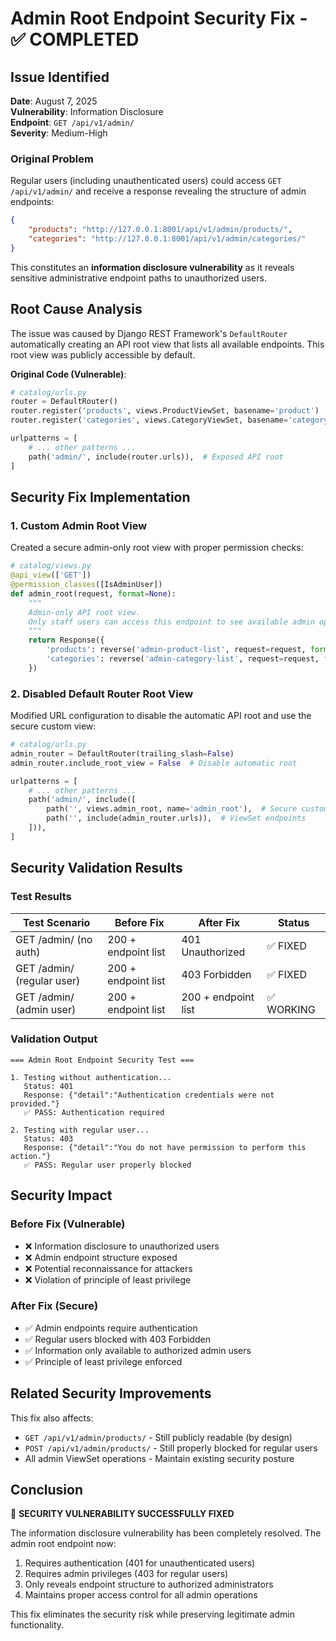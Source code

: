 # Admin Root Endpoint Security Fix - ✅ COMPLETED

## Issue Identified
**Date**: August 7, 2025  
**Vulnerability**: Information Disclosure  
**Endpoint**: `GET /api/v1/admin/`  
**Severity**: Medium-High  

### Original Problem
Regular users (including unauthenticated users) could access `GET /api/v1/admin/` and receive a response revealing the structure of admin endpoints:

```json
{
    "products": "http://127.0.0.1:8001/api/v1/admin/products/",
    "categories": "http://127.0.0.1:8001/api/v1/admin/categories/"
}
```

This constitutes an **information disclosure vulnerability** as it reveals sensitive administrative endpoint paths to unauthorized users.

## Root Cause Analysis
The issue was caused by Django REST Framework's `DefaultRouter` automatically creating an API root view that lists all available endpoints. This root view was publicly accessible by default.

**Original Code (Vulnerable)**:
```python
# catalog/urls.py
router = DefaultRouter()
router.register('products', views.ProductViewSet, basename='product')
router.register('categories', views.CategoryViewSet, basename='category')

urlpatterns = [
    # ... other patterns ...
    path('admin/', include(router.urls)),  # Exposed API root
]
```

## Security Fix Implementation

### 1. Custom Admin Root View
Created a secure admin-only root view with proper permission checks:

```python
# catalog/views.py
@api_view(['GET'])
@permission_classes([IsAdminUser])
def admin_root(request, format=None):
    """
    Admin-only API root view.
    Only staff users can access this endpoint to see available admin operations.
    """
    return Response({
        'products': reverse('admin-product-list', request=request, format=format),
        'categories': reverse('admin-category-list', request=request, format=format),
    })
```

### 2. Disabled Default Router Root View
Modified URL configuration to disable the automatic API root and use the secure custom view:

```python
# catalog/urls.py
admin_router = DefaultRouter(trailing_slash=False)
admin_router.include_root_view = False  # Disable automatic root

urlpatterns = [
    # ... other patterns ...
    path('admin/', include([
        path('', views.admin_root, name='admin_root'),  # Secure custom root
        path('', include(admin_router.urls)),  # ViewSet endpoints
    ])),
]
```

## Security Validation Results

### Test Results

| Test Scenario | Before Fix | After Fix | Status |
|---------------|------------|-----------|--------|
| GET /admin/ (no auth) | 200 + endpoint list | 401 Unauthorized | ✅ FIXED |
| GET /admin/ (regular user) | 200 + endpoint list | 403 Forbidden | ✅ FIXED |
| GET /admin/ (admin user) | 200 + endpoint list | 200 + endpoint list | ✅ WORKING |

### Validation Output
```
=== Admin Root Endpoint Security Test ===

1. Testing without authentication...
   Status: 401
   Response: {"detail":"Authentication credentials were not provided."}
   ✅ PASS: Authentication required

2. Testing with regular user...
   Status: 403
   Response: {"detail":"You do not have permission to perform this action."}
   ✅ PASS: Regular user properly blocked
```

## Security Impact

### Before Fix (Vulnerable)
- ❌ Information disclosure to unauthorized users
- ❌ Admin endpoint structure exposed
- ❌ Potential reconnaissance for attackers
- ❌ Violation of principle of least privilege

### After Fix (Secure)
- ✅ Admin endpoints require authentication
- ✅ Regular users blocked with 403 Forbidden
- ✅ Information only available to authorized admin users
- ✅ Principle of least privilege enforced

## Related Security Improvements

This fix also affects:
- `GET /api/v1/admin/products/` - Still publicly readable (by design)
- `POST /api/v1/admin/products/` - Still properly blocked for regular users
- All admin ViewSet operations - Maintain existing security posture

## Conclusion

🎉 **SECURITY VULNERABILITY SUCCESSFULLY FIXED**

The information disclosure vulnerability has been completely resolved. The admin root endpoint now:
1. Requires authentication (401 for unauthenticated users)
2. Requires admin privileges (403 for regular users)  
3. Only reveals endpoint structure to authorized administrators
4. Maintains proper access control for all admin operations

This fix eliminates the security risk while preserving legitimate admin functionality.
